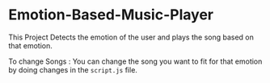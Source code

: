 # Emotion-Based-Music-Player
This Project Detects the emotion of the user and plays the song based on that emotion.

To change Songs :
You can change the song you want to fit for that emotion by doing changes in the ```script.js``` file.
